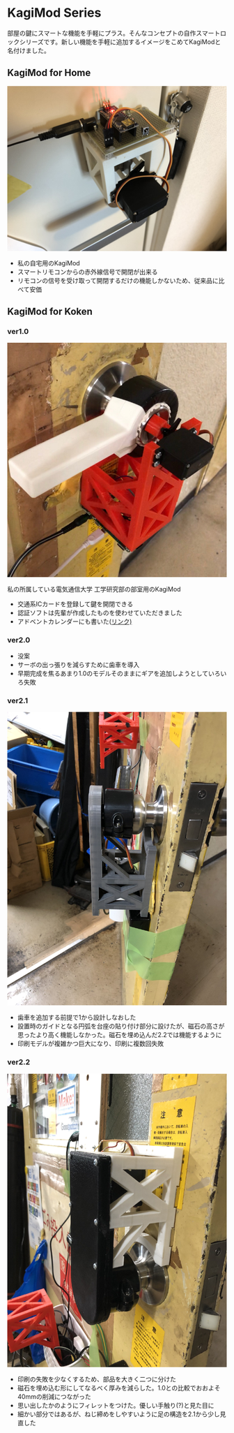 # KagiMod Series
<!--description
スマートロックをつくった
description-->

部屋の鍵にスマートな機能を手軽にプラス。そんなコンセプトの自作スマートロックシリーズです。新しい機能を手軽に追加するイメージをこめてKagiModと名付けました。


## KagiMod for Home

![KM4H外観](KM4H.jpg)

- 私の自宅用のKagiMod
- スマートリモコンからの赤外線信号で開閉が出来る
- リモコンの信号を受け取って開閉するだけの機能しかないため、従来品に比べて安価


## KagiMod for Koken
### ver1.0
![KM4K 1.0 外観](KM4K.jpg)
    
私の所属している電気通信大学 工学研究部の部室用のKagiMod
- 交通系ICカードを登録して鍵を開閉できる
- 認証ソフトは先輩が作成したものを使わせていただきました
- アドベントカレンダーにも書いた(<a href="https://lnln.dev/blog/2021/12/16/%E9%83%A8%E5%AE%A4%E3%81%AE%E9%8D%B5%E3%82%92IC%E3%82%AB%E3%83%BC%E3%83%89%E3%81%A7%E9%96%8B%E3%81%91%E3%82%89%E3%82%8C%E3%82%8B%E3%82%88%E3%81%86%E3%81%AB%E3%81%97%E3%81%9F%E8%A9%B1/#more">リンク)</a>


### ver2.0

- 没案
- サーボの出っ張りを減らすために歯車を導入
- 早期完成を焦るあまり1.0のモデルそのままにギアを追加しようとしていろいろ失敗


### ver2.1

![KM4K 2.1 外観](KM4K2.1.jpg)

- 歯車を追加する前提で1から設計しなおした
- 設置時のガイドとなる円弧を台座の貼り付け部分に設けたが、磁石の高さが思ったより高く機能しなかった。磁石を埋め込んだ2.2では機能するように
- 印刷モデルが複雑かつ巨大になり、印刷に複数回失敗
      


### ver2.2
![KM4K 2.2 外観](KM4K2.2.jpg)
- 印刷の失敗を少なくするため、部品を大きく二つに分けた
- 磁石を埋め込む形にしてなるべく厚みを減らした。1.0との比較でおおよそ40mmの削減につながった
- 思い出したかのようにフィレットをつけた。優しい手触り(?)と見た目に
- 細かい部分ではあるが、ねじ締めをしやすいように足の構造を2.1から少し見直した
      
